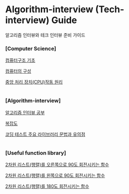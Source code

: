 # Algorithm-interview (Tech-interview) Guide
알고리즘 인터뷰와 테크 인터뷰 준비 가이드

### [Computer Science]
[컴퓨터구조 기초](https://mgyo.tistory.com/154)

[컴퓨터의 구성](https://mgyo.tistory.com/157)

[중앙 처리 장치(CPU)작동 원리](https://mgyo.tistory.com/158?category=894446)

#

### [Algorithm-interview]
[알고리즘 인터뷰 공부](https://mgyo.tistory.com/152)

[복잡도](https://mgyo.tistory.com/155)

[코딩 테스트 주요 라이브러리 문법과 유의점](https://mgyo.tistory.com/161)

#

### [Useful function library]

[2차원 리스트(행렬)를 오른쪽으로 90도 회전시키는 함수](https://github.com/mgkim-developer/Algorithm-interview/blob/main/%EC%9C%A0%EC%9A%A9%ED%95%9C%20%ED%95%A8%EC%88%98%20%EC%9E%91%EC%84%B1%20%EB%9D%BC%EC%9D%B4%EB%B8%8C%EB%9F%AC%EB%A6%AC/A%20function%20that%20rotates%20the%202D%20list%2090%20degrees%20to%20the%20right.py)

[2차원 리스트(행렬)를 왼쪽으로 90도 회전시키는 함수](https://github.com/mgkim-developer/Algorithm-interview/blob/main/%EC%9C%A0%EC%9A%A9%ED%95%9C%20%ED%95%A8%EC%88%98%20%EC%9E%91%EC%84%B1%20%EB%9D%BC%EC%9D%B4%EB%B8%8C%EB%9F%AC%EB%A6%AC/A%20function%20that%20rotates%20the%202D%20list%2090%20degrees%20to%20the%20left.py)

[2차원 리스트(행렬)를 180도 회전시키는 함수](https://github.com/mgkim-developer/Algorithm-interview/blob/main/%EC%9C%A0%EC%9A%A9%ED%95%9C%20%ED%95%A8%EC%88%98%20%EC%9E%91%EC%84%B1%20%EB%9D%BC%EC%9D%B4%EB%B8%8C%EB%9F%AC%EB%A6%AC/A%20function%20that%20rotates%20the%202D%20list%20180%20degrees%20to%20the%20right.py)


